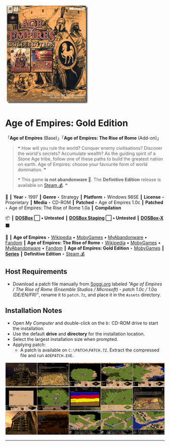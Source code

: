 ![](Thumbnail.png "application-thumbnail")

# Age of Empires: Gold Edition

「**Age of Empires** (Base)」「**Age of Empires: The Rise of Rome** (Add-on)」

> ❝ How will you rule the world? Conquer enemy civilisations? Discover the world's secrets? Accumulate wealth? As the guiding spirit of a Stone Age tribe, follow one of these paths to build the greatest nation on earth. Age of Empires: choose your favourite form of world domination. ❞
>
> ❝ This game **is not abandonware 🚫**. The **Definitive Edition** release is available on [Steam 💰](https://store.steampowered.com/app/1017900/Age_of_Empires_Definitive_Edition/). ❞
>

📌 ┃ **Year** ‣ 1997 ┃ **Genre** ‣ Strategy ┃ **Platform** ‣ Windows 98SE ┃ **License** ‣ Proprietary ┃ **Media** ‣ CD-ROM ┃ **Patched** ‣ Age of Empires 1.0c ┃ **Patched** ‣ Age of Empires: The Rise of Rome 1.0a ┃ **Compilation** 

📦 ┃ **[DOSBox](https://www.dosbox.com/) ⬜ • Untested** ┃ **[DOSBox Staging](https://dosbox-staging.github.io/) ⬜ • Untested** ┃ **[DOSBox-X](https://dosbox-x.com/) 🟩** 

📎 ┃ **Age of Empires** ‣ [Wikipedia](https://en.wikipedia.org/wiki/Age_of_Empires_(video_game)) • [MobyGames](https://www.mobygames.com/game/384/age-of-empires/) • [MyAbandonware](https://www.myabandonware.com/game/age-of-empires-3fw) • [Fandom](https://ageofempires.fandom.com/wiki/Age_of_Empires) ┃ **Age of Empires: The Rise of Rome** ‣ [Wikipedia](https://en.wikipedia.org/wiki/Age_of_Empires_(video_game)#The_Rise_of_Rome) • [MobyGames](https://www.mobygames.com/game/1249/age-of-empires-the-rise-of-rome/) • [MyAbandonware](https://www.myabandonware.com/game/age-of-empires-the-rise-of-rome-a48) • [Fandom](https://ageofempires.fandom.com/wiki/Age_of_Empires:_The_Rise_of_Rome) ┃ **Age of Empires: Gold Edition** ‣ [MobyGames](https://www.mobygames.com/game/1512/age-of-empires-gold-edition/) ┃ **[Series](https://en.wikipedia.org/wiki/Age_of_Empires)** ┃ **Definitive Edition** ‣ [Steam 💰](https://store.steampowered.com/app/1017900/Age_of_Empires_Definitive_Edition/) 

## Host Requirements
- Download a patch file manually from [Soggi.org](https://soggi.org/misc/game-patches.htm) labeled *"Age of Empires / The Rise of Rome (Ensemble Studios / Microsoft) - patch 1.0c / 1.0a (DE/EN/FR)"*, rename it to `patch.7z`, and place it in the `Assets` directory.

## Installation Notes
- Open *My Computer* and double-click on the `D:` CD-ROM drive to start the installation.
- Use the default **drive** and **directory** for the installation location.
- Select the largest installation size when prompted.
- Applying patch:
  - A patch is available on `C:\PATCH\PATCH.7Z`. Extract the compressed file and run `AOEPATCH.EXE`.

![](Montage.png "Age of Empires: Gold Edition")

---

